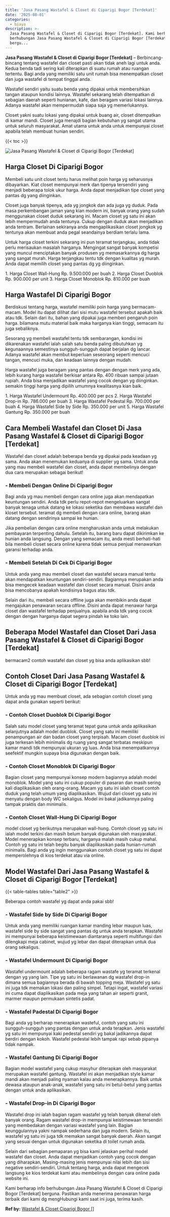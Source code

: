 ```yaml
---
title: 'Jasa Pasang Wastafel & Closet di Ciparigi Bogor [Terdekat]'
date: '2025-08-01'
categories:
  - biaya
description: >-
  Jasa Pasang Wastafel & Closet di Ciparigi Bogor [Terdekat]. Kami berharap info
  berhubungan Jasa Pasang Wastafel & Closet di Ciparigi Bogor [Terdekat]
  bergu...
---
```


**Jasa Pasang Wastafel & Closet di Ciparigi Bogor \[Terdekat\]** – Berbincang-bincang tentang wastafel dan closet pasti akan tidak aneh lagi untuk anda. Kedua benda tadi sering kali diterapkan di suatu rumah atau ruangan tertentu. Bagi anda yang memiliki satu unit rumah bisa menempatkan closet dan juga wastafel di tempat tinggal anda.

Wastafel sendiri yaitu suatu benda yang dipakai untuk membersihkan tangan ataupun kondisi lainnya. Wastafel sekarang telah ditempatkan di sebagian daerah seperti hunianan, kafe, dan beragam variasi lokasi lainnya. Adanya wastafel akan mempermudah siapa saja yg memerlukannya.

Closet yakni suatu lokasi yang dipakai untuk buang air, closet ditempatkan di kamar mandi. Closet juga menajdi bagian kebutuhan yg sangat utama untuk seluruh masyarakat. Amat utama untuk anda untuk mempunyai closet apabila telah membuat hunian sendiri.

{{< toc >}}

![Jasa Pasang Wastafel & Closet di Ciparigi Bogor [Terdekat]](/images/wastafel-closet-murah50.png)

## Harga Closet Di Ciparigi Bogor

Membeli satu unit closet tentu harus melihat poin harga yg seharusnya dibayarkan. Kiat closet mempunyai merk dan tipenya tersendiri yang menjadi beberapa tolok ukur harga. Anda dapat menjadikan tipe closet yang pantas dg yang diinginkan.

Closet juga banyak tipenya, ada yg jongkok dan ada juga yg duduk. Pada masa perkembangan jaman yang kian modern ini, banyak orang yang sudah menggunakan closet duduk sekarang ini. Macam closet yg satu ini akan lebih mempermudah anda tentunya. Cukup dengan duduk akan menjadikan anda tentram. Berlainan sekiranya anda mengaplikasikan closet jongkok yg tentunya akan membuat anda pegal seandainya berdiam terlalu lama.

Untuk harga closet terkini sekarang ini pun teramat terjangkau, anda tidak perlu merisaukan masalah harganya. Mengingat sangat banyak kompetisi yang muncul menciptakan banyak produsen yg memasarkannya dg harga yang sangat murah. Harga terjangkau tentu tdk dengan kualitas yg murah. Anda dapat memilih closet yang pantas dg yg diinginkan.

1\. Harga Closet Wall-Hung Rp. 9.500.000 per buah 2. Harga Closet Duoblok Rp. 900.000 per unit 3. Harga Closet Monoblok Rp. 810.000 per buah

## Harga Wastafel Di Ciparigi Bogor

Berdiskusi tentang harga, wastafel memiliki poin harga yang bermacam-macam. Model itu dapat dilihat dari sisi mutu wastafel tersebut apakah baik atau tdk. Selain dari itu, bahan yang dipakai juga memberi pengaruh poin harga. bilamana mutu material baik maka harganya kian tinggi, semacam itu juga sebaliknya.

Sesorang yg membeli wastafel tentu tdk sembarangan, kondisi ini dikarenakan wastafel ialah salah satu benda paling dibutuhkan yg kegunaannya semestinya sungguh-sungguh dapat berjalan dg lancar. Adanya wastafel akan membut keperluan seseorang seperti mencuci tangan, mencuci muka, dan keadaan lainnya dengan mudah.

Harga wastafel juga beragam yang pantas dengan dengan merk yang ada, lebih kurang harga wastafel berkisar antara Rp. 400 ribuan sampai jutaan rupiah. Anda bisa menjadikan wastafel yang cocok dengan yg diinginkan. semakin tinggi harga yang dipilih umumnya kwalitasnya kian baik.

1\. Harga Wastafel Undermount Rp. 400.000 per pcs 2. Harga Wastafel Drop-in Rp. 786.000 per buah 3. Harga Wastafel Pedestal Rp. 700.000 per buah 4. Harga Wastafel Side by Side Rp. 350.000 per unit 5. Harga Wastafel Gantung Rp. 350.000 per buah

## Cara Membeli Wastafel dan Closet Di Jasa Pasang Wastafel & Closet di Ciparigi Bogor \[Terdekat\]

Wastafel dan closet adalah beberapa benda yg dipakai pada keadaan yg sama. Anda akan menemukan keduanya di supplier yg sama. Untuk anda yang mau membeli wastafel dan closet, anda dapat membelinya dengan dua cara merupakan sebagai berikut!

### \- Membeli Dengan Online Di Ciparigi Bogor

Bagi anda yg mau membeli dengan cara online juga akan mendapatkan keuntungan sendiri. Anda tdk perlu repot-repot mengeluarkan sangat banyak tenaga untuk datang ke lokasi seketika dan membawa wastafel dan kloset tersebut. teramat dg membeli dengan cara online, barang akan datang dengan sendirinya sampai ke hunian.

Jika pembelian dengan cara online mengharuskan anda untuk melakukan pembayaran terpenting dahulu. Setelah itu, barang baru dapat dikirimkan ke hunian anda langsung. Dengan yang semacam itu, anda mesti berhati-hati bila membeli closet secara online karena tidak semua penjual menawarkan garansi terhadap anda.

### \- Membeli Setelah Di Cek Di Ciparigi Bogor

Untuk anda yang mau membeli closet dan wastafel secara manual tentu akan mendapatkan keuntungan sendiri-sendiri. Bagiannya merupakan anda bisa mengecek keadaan wastafel dan closet secara manual. Disini anda bisa mencobanya apakah kondisinya bagus atau tdk.

Selain dari itu, membeli secara offline juga akan membikin anda dapat mengajukan penawaran secara offline. Disini anda dapat menawar harga closet dan wastafel terhadap penjualnya. apabila anda tdk yang cocok dengan dengan harganya dapat segera pindah ke toko lain.

## Beberapa Model Wastafel dan Closet Dari Jasa Pasang Wastafel & Closet di Ciparigi Bogor \[Terdekat\]

bermacam2 contoh wastafel dan closet yg bisa anda aplikasikan sbb!

## Contoh Closet Dari Jasa Pasang Wastafel & Closet di Ciparigi Bogor \[Terdekat\]

Untuk anda yg mau membuat closet, ada sebagian contoh closet yang dapat anda gunakan seperti berikut:

### \- Contoh Closet Duoblok Di Ciparigi Bogor

Salah satu model closet yang teramat tepat guna untuk anda aplikasikan selanjutnya adalah model duoblok. Closet yang satu ini memiliki penampungan air dan badan closet yang terpisah. Macam closet duoblok ini juga terkesan lebih minimalis dg ruang yang sangat terbatas meskipun kamar mandi tdk mempunyai ukuran yg luas. Anda bisa menempatkannya seefektif mungkin supaya bisa digunakan dengan baik.

### \- Contoh Closet Monoblok Di Ciparigi Bogor

Bagian closet yang mempunyai konsep modern bagiannya adalah model monoblok. Model yang satu ini cukup populer di pasaran dan masih sering kali diaplikasikan oleh orang-orang. Macam yg satu ini ialah closet contoh duduk yang telah umum yang diaplikasikan. Wujud dari closet yg satu ini menyatu dengan body WC sekaligus. Model ini bakal jadikannya paling tampak praktis dan minimalis.

### \- Contoh Closet Wall-Hung Di Ciparigi Bogor

model closet yg berikutnya merupakan wall-hung. Contoh closet yg satu ini ialah model terkini dan masih belum banyak digunakan oleh masyarakat. Model menerapkan konsep terbaru, harganya malah masih cukup mahal. Contoh yg satu ini telah begitu banyak diaplikasikan pada hunian-rumah minimalis. Bagi anda yg ingin menggunakan contoh closet yg satu ini dapat memperolehnya di kios terdekat atau via online.

## Model Wastafel Dari Jasa Pasang Wastafel & Closet di Ciparigi Bogor \[Terdekat\]

{{< table-tables table="table2" >}}

Beberapa contoh wastafel yg dapat anda pakai sbb!

### \- Wastafel Side by Side Di Ciparigi Bogor

Untuk anda yang memiliki ruangan kamar manding lebar maupun luas, wastafel side by side sangat yang pantas dg untuk anda terapkan. Wastafel ini mempunyai beberapa keistimewaan diantaranya seperti multifungsi dan dilengkapi meja cabinet, wujud yg lebar dan dapat diterapkan untuk dua orang sekaligus.

### \- Wastafel Undermount Di Ciparigi Bogor

Wastafel undermount adalah beberapa ragam wastafe yg teramat terkenal dengan yg yang lain. Tipe yg satu ini berlawanan dg wastafel drop-in dimana semua bagiannya berada di bawah topping meja. Wastafel yg satu ini juga tdk memakan lokasi dan paling simpel. Tetapi ingat, wastafel variasi ini cuma dapat diaplikasikan pada meja yang tahan air seperti granit, marmer maupun permukaan sintetis padat.

### \- Wastafel Padestal Di Ciparigi Bogor

Bagi anda yg berharap menerapkan wasteful, contoh yang satu ini sungguh-sungguh yang pantas dengan untuk anda terapkan. Jenis wastafel yg satu ini mempunyai kaki pedestal sendiri yg bakal jadikannya dapat berdiri dengan kokoh. Wastafel pedestal lebih tampak rapi sebab pipanya tidak nampak.

### \- Wastafel Gantung Di Ciparigi Bogor

Bagian model wastafel yang cukup masyhur diterapkan oleh masyarakat merupakan wastafel gantung. Wastafel ini akan menjadikan style kamar mandi akan menjadi paling nyaman kalau anda menerapkannya. Baik untuk dewasa ataupun anak-anak, wastafel yang satu ini betul-betul yang pantas dengan untuk anda aplikasikan.

### \- Wastafel Drop-in Di Ciparigi Bogor

Wastafel drop ini ialah bagian ragam wastafel yg telah banyak dikenal oleh banyak orang. Ragam wastafel drop-in mempunyai keistimewaan tersendiri yang membedakan dengan variasi wastafel yang lain. Bagian keunggulannya yakni nampak sederhana dan juga modern. Selain itu, wastafel yg satu ini juga tdk memakan sangat banyak daerah. Akan sangat yang sesuai dengan untuk digunakan seketika di toilet rumah anda.

Selain dari sebagian pemaparan yg bisa kami jelaskan perihal model wastafel dan closet. Anda dapat menjadikan contoh yang cocok dengan yang diharapkan, Masing-masing jenis mempunyai nilai lebih dan sisi negative sendiri-sendiri. Untuk tentang harga, anda dapat mengecek langsung ke kios terdekat kami atau membelinya dengan cara online pada website ini.

Kami berharap info berhubungan Jasa Pasang Wastafel & Closet di Ciparigi Bogor \[Terdekat\] berguna. Pastikan anda menerima penawaran harga terbaik dari kami dg mengHubungi kami saat ini juga, terima kasih.

**Ref by:** [Wastafel & Closet Ciparigi Bogor []](https://id.wikipedia.org/wiki/Wastafel)
